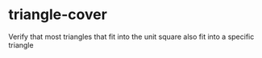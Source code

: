 # triangle-cover
Verify that most triangles that fit into the unit square also fit into a specific triangle
